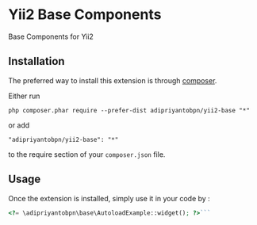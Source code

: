 Yii2 Base Components
====================
Base Components for Yii2

Installation
------------

The preferred way to install this extension is through [composer](http://getcomposer.org/download/).

Either run

```
php composer.phar require --prefer-dist adipriyantobpn/yii2-base "*"
```

or add

```
"adipriyantobpn/yii2-base": "*"
```

to the require section of your `composer.json` file.


Usage
-----

Once the extension is installed, simply use it in your code by  :

```php
<?= \adipriyantobpn\base\AutoloadExample::widget(); ?>```